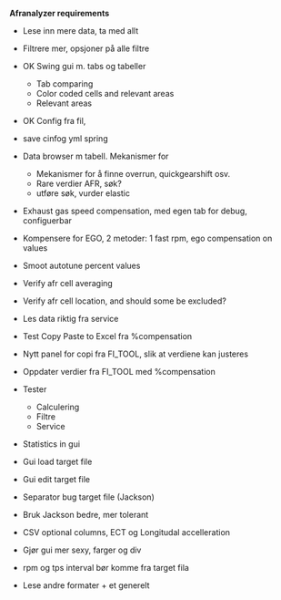 **Afranalyzer requirements**

* Lese inn mere data, ta med allt
* Filtrere mer, opsjoner på alle filtre
* OK Swing gui m. tabs og tabeller
    * Tab comparing
    * Color coded cells and relevant areas
    * Relevant areas
* OK Config fra fil, 
* save cinfog yml spring
* Data browser m tabell. Mekanismer for
    * Mekanismer for å finne overrun, quickgearshift osv.
    * Rare verdier AFR, søk?
    * utføre søk, vurder elastic
* Exhaust gas speed compensation, med egen tab for debug, configuerbar
* Kompensere for EGO, 2 metoder: 1 fast rpm, ego compensation on values
* Smoot autotune percent values
* Verify afr cell averaging
* Verify afr cell location, and should some be excluded?

* Les data riktig fra service
* Test Copy Paste to Excel fra %compensation
* Nytt panel for copi fra FI_TOOL, slik at verdiene kan justeres
* Oppdater verdier fra FI_TOOL med  %compensation
* Tester
    * Calculering
    * Filtre
    * Service
* Statistics in gui
* Gui load target file
* Gui edit target file
* Separator bug target file (Jackson)
* Bruk Jackson bedre, mer tolerant
* CSV optional columns, ECT og Longitudal accelleration
* Gjør gui mer sexy, farger og div
* rpm og tps interval bør komme fra target fila
* Lese andre formater + et generelt

 




